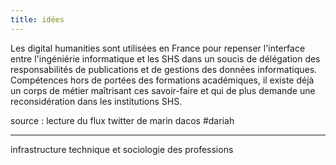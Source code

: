 ```yaml
---
title: idées
---
```


Les digital humanities sont utilisées en France pour repenser l'interface entre l'ingéniérie informatique et les SHS dans un soucis de délégation des responsabilités de publications et de gestions des données informatiques. Compétences hors de portées des formations académiques, il existe déjà un corps de métier maîtrisant ces savoir-faire et qui de plus demande une reconsidération dans les institutions SHS.

source : lecture du flux twitter de marin dacos #dariah

---

infrastructure technique et sociologie des professions